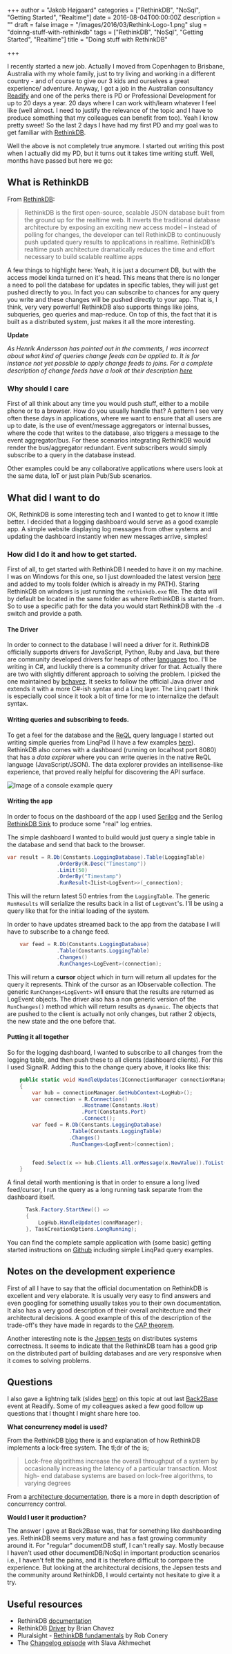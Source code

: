 +++
author = "Jakob Højgaard"
categories = ["RethinkDB", "NoSql", "Getting Started", "Realtime"]
date = 2016-08-04T00:00:00Z
description = ""
draft = false
image = "/images/2016/03/Rethink-Logo-1.png"
slug = "doinng-stuff-with-rethinkdb"
tags = ["RethinkDB", "NoSql", "Getting Started", "Realtime"]
title = "Doing stuff with RethinkDB"

+++

I recently started a new job. Actually I moved from Copenhagen to Brisbane, Australia with my whole family, just to try living and working in a different country - and of course to give our 3 kids and ourselves a great experience/ adventure. Anyway, I got a job in the Australian consultancy [Readify](http://readify.net) and one of the perks there is PD or Professional Development for up to 20 days a year. 20 days where I can work with/learn whatever I feel like (well almost. I need to justify the relevance of the topic and I have to produce something that my colleagues can benefit from too). Yeah I know pretty sweet! So the last 2 days I have had my first PD and my goal was to get familiar with [RethinkDB](https://www.rethinkdb.com/).

Well the above is not completely true anymore. I started out writing this post when I actually did my PD, but it turns out it takes time writing stuff. Well, months have passed but here we go:

## What is RethinkDB

From [RethinkDB](http://rethinkdb.com):

>RethinkDB is the first open-source, scalable JSON database built from the ground up for the realtime web. It inverts the traditional database architecture by exposing an exciting new access model – instead of polling for changes, the developer can tell RethinkDB to continuously push updated query results to applications in realtime. RethinkDB’s realtime push architecture dramatically reduces the time and effort necessary to build scalable realtime apps

A few things to highlight here: Yeah, it is just a document DB, but with the access model kinda turned on it's head. This means that there is no longer a need to poll the database for updates in specific tables, they will just get pushed directly to you. In fact you can subscribe to chances for any query you write and these changes will be pushed directly to your app. That is, I think, very very powerful! RethinkDB also supports things like joins, subqueries, geo queries and map-reduce. On top of this, the fact that it is built as a distributed system, just makes it all the more interesting.

**Update**

*As Henrik Andersson has pointed out in the comments, I was incorrect about what kind of queries change feeds can be applied to. It is for instance not yet possible to apply change feeds to joins. For a complete description of change feeds have a look at their description [here](https://rethinkdb.com/docs/changefeeds/ruby/)*

### Why should I care

First of all think about any time you would push stuff, either to a mobile phone or to a browser. How do you usually handle that? A pattern I see very often these days in applications, where we want to ensure that all users are up to date, is the use of event/message aggregators or internal busses, where the code that writes to the database, also triggers a message to the event aggregator/bus. For these scenarios integrating RethinkDB would render the bus/aggregator redundant. Event subscribers would  simply subscribe to a query in the database instead. 

Other examples could be any collaborative applications where users look at the same data, IoT or just plain Pub/Sub scenarios.

## What did I want to do

OK, RethinkDB is some interesting tech and I wanted to get to know it little better. I decided that a logging dashboard would serve as a good example app. A simple website displaying log messages from other systems and updating the dashboard instantly when new messages arrive, simples!


### How did I do it and how to get started.

First of all, to get started with RethinkDB I needed to have it on my machine. I was on Windows for this one, so I just downloaded the latest version [here](https://www.rethinkdb.com/docs/install/windows/) and added to my tools folder (which is already in my PATH). Staring RethinkDB on windows is just running the ```rethinkdb.exe``` file. The data will by default be located in the same folder as where RethinkDB is started from. So to use a specific path for the data you would start RethinkDB with the ```-d``` switch and provide a path.

#### The Driver

In order to connect to the database I will need a driver for it. RethinkDB officially supports drivers for JavaScript, Python, Ruby and Java, but there are community developed drivers for heaps of other [languages](https://www.rethinkdb.com/docs/install-drivers/) too. I'll be writing in C#, and luckily there is a community driver for that. Actually there are two with slightly different approach to solving the problem. I picked the one maintained by [bchavez](https://github.com/bchavez/RethinkDb.Driver). It seeks to follow the official Java driver and extends it with a more C#-ish syntax and a Linq layer. The Linq part I think is especially cool since it took a bit of time for me to internalize the default syntax. 

#### Writing queries and subscribing to feeds.

To get a feel for the database and the [ReQL](https://www.rethinkdb.com/docs/introduction-to-reql/) query language I started out writing simple queries from LinqPad (I have a few examples [here](https://github.com/hgaard/RethinkLogs/tree/master/query-samples)). RethinkDB also comes with a dashboard (running on localhost port 8080) that has a *data explorer* where you can write queries in the native ReQL language (JavaScript/JSON). The data explorer provides an intellisense-like experience, that proved really helpful for discovering the API surface.

![Image of a console example query](/../images/rethinkdb-console-api.png)

#### Writing the app

In order to focus on the dashboard of the app I used [Serilog](https://serilog.net/) and the Serilog [RethinkDB Sink](https://github.com/serilog/serilog-sinks-rethinkdb) to produce some "real" log entries.

The simple dashboard I wanted to build would just query a single table in the database and send that back to the browser.

```csharp
var result = R.Db(Constants.LoggingDatabase).Table(LoggingTable)
                .OrderBy(R.Desc("Timestamp"))
                .Limit(50)
                .OrderBy("Timestamp")
                .RunResult<IList<LogEvent>>(_connection);
```

This will the return latest 50 entries from the ```LoggingTable```. The generic ```RunResults``` will serialize the results back in a list of ```LogEvent```'s. I'll be using a query like that for the initial loading of the system.

In order to have updates streamed back to the app from the database I will have to subscribe to a change feed.

```csharp
    var feed = R.Db(Constants.LoggingDatabase)
                .Table(Constants.LoggingTable)
                .Changes()
                .RunChanges<LogEvent>(connection);
```

This will return a **cursor** object which in turn will return all updates for the query it represents. Think of the cursor as an IObservable collection. The generic ```RunChanges<LogEvent>``` will ensure that the results are returned as LogEvent objects. The driver also has a non generic version of the ```RunChanges()``` method which will return results as ```dynamic```. The objects that are pushed to the client is actually not only changes, but rather 2 objects, the new state and the one before that.

#### Putting it all together

So for the logging dashboard, I wanted to subscribe to all changes from the logging table, and then push these to all clients (dashboard clients). For this I used SignalR. Adding this to the change query above, it looks like this:

```csharp
    public static void HandleUpdates(IConnectionManager connectionManager)
    {
        var hub = connectionManager.GetHubContext<LogHub>();
        var connection = R.Connection()
                        .Hostname(Constants.Host)
                        .Port(Constants.Port)
                        .Connect();
        var feed = R.Db(Constants.LoggingDatabase)
                    .Table(Constants.LoggingTable)
                    .Changes()
                    .RunChanges<LogEvent>(connection);


        feed.Select(x => hub.Clients.All.onMessage(x.NewValue)).ToList();
    }
```

A final detail worth mentioning is that in order to ensure a long lived feed/cursor, I run the query as a long running task separate from the dashboard itself.

```csharp
      Task.Factory.StartNew(() =>
      {
          LogHub.HandleUpdates(connManager);
      }, TaskCreationOptions.LongRunning);
```

You can find the complete sample application with (some basic) getting started instructions on [Github](https://github.com/hgaard/rethinklogs) including simple LinqPad query examples.

## Notes on the development experience

First of all I have to say that the official documentation on RethinkDB is excellent and very elaborate. It is usually very easy to find answers and even googling for something usually takes you to their own documentation. It also has a very good description of their overall architecture and their architectural decisions. A good example of this of the description of the trade-off's they have made in regards to the [CAP theorem](https://www.rethinkdb.com/docs/architecture/#cap-theorem).

Another interesting note is the [Jepsen tests](https://aphyr.com/posts/330-jepsen-rethinkdb-2-2-3-reconfiguration) on distributes systems correctness. It seems to indicate that the RethinkDB team has a good grip on the distributed part of building databases and are very responsive when it comes to solving problems.

## Questions

I also gave a lightning talk (slides [here](https://speakerdeck.com/hgaard/introduction-to-rethinkdb)) on this topic at out last [Back2Base](https://twitter.com/mouna1619/status/733515269109243907) event at Readify. Some of my colleagues asked a few good follow up questions that I thought I might share here too. 


**What concurrency model is used?**

From the RethinkDB [blog](http://rethinkdb.com/blog/lock-free-vs-wait-free-concurrency/) there is and explanation of how RethinkDB implements a lock-free system. The tl;dr of the is; 

>Lock-free algorithms increase the overall throughput of a system by occasionally increasing the latency of a particular transaction. Most high- end database systems are based on lock-free algorithms, to varying degrees

From a [architecture documentation](http://www.rethinkdb.com/docs/architecture/#how-does-rethinkdb-execute-queries), there is a more in depth description of concurrency control.

**Would I user it production?**

The answer I gave at Back2Base was, that for something like dashboarding yes. RethinkDB seems very mature and has a fast growing community around it. For "regular" documentDB stuff, I can't really say. Mostly because I haven't used other documentDB/NoSql in important production scenarios i.e., I haven't felt the pains, and it is therefore difficult to compare the experience. But looking at the architectural decisions, the Jepsen tests and the community around RethinkDB, I would certainty not hesitate to give it a try. 


## Useful resources

* RethinkDB [documentation](https://www.rethinkdb.com/docs)
* RethinkDB [Driver](https://github.com/bchavez/RethinkDb.Driver) by Brian Chavez 
* Pluralsight - [RethinkDB fundamentals](https://www.pluralsight.com/courses/rethinkdb-fundamentals) by Rob Conery
* The [Changelog episode](https://changelog.com/181/) with Slava Akhmechet
